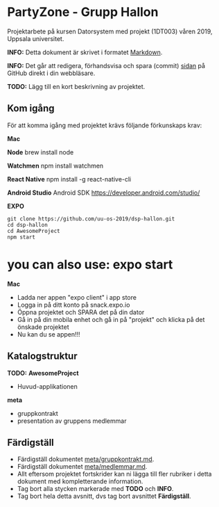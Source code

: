 # PartyZone - Grupp Hallon

Projektarbete på kursen Datorsystem med projekt (1DT003) våren 2019, Uppsala universitet.

**INFO:** Detta dokument är skrivet i
formatet
[Markdown](https://help.github.com/articles/getting-started-with-writing-and-formatting-on-github/).

**INFO:** Det går att redigera, förhandsvisa och spara
(commit) [sidan](./README.md) på GitHub direkt i din webbläsare.

**TODO:** Lägg till en kort beskrivning av projektet.

## Kom igång

För att komma igång med projektet krävs följande förkunskaps krav:

**Mac**

__Node__
brew install node

__Watchmen__
npm install watchmen

__React Native__
npm install -g react-native-cli

__Android Studio__
Android SDK https://developer.android.com/studio/

**EXPO**
```npm install -g expo-cli
git clone https://github.com/uu-os-2019/dsp-hallon.git
cd dsp-hallon
cd AwesomeProject
npm start
```
# you can also use: expo start

**Mac**
- Ladda ner appen "expo client" i app store
- Logga in på ditt konto på snack.expo.io 
- Öppna projektet och SPARA det på din dator
- Gå in på din mobila enhet och gå in på "projekt" och klicka på det önskade projektet
- Nu kan du se appen!!!

## Katalogstruktur

**TODO:** 
**AwesomeProject**
- Huvud-applikationen 

**meta**
- gruppkontrakt
- presentation av gruppens medlemmar

## Färdigställ 

- Färdigställ dokumentet [meta/gruppkontrakt.md](./meta/gruppkontrakt.md).
- Färdigställ dokumentet [meta/medlemmar.md](./meta/medlemmar.md).
- Allt eftersom projektet fortskrider kan ni lägga till fler rubriker i detta
  dokument med kompletterande information.
- Tag bort alla stycken markerade med **TODO** och **INFO**.
- Tag bort hela detta avsnitt, dvs tag bort avsnittet **Färdigställ**.
